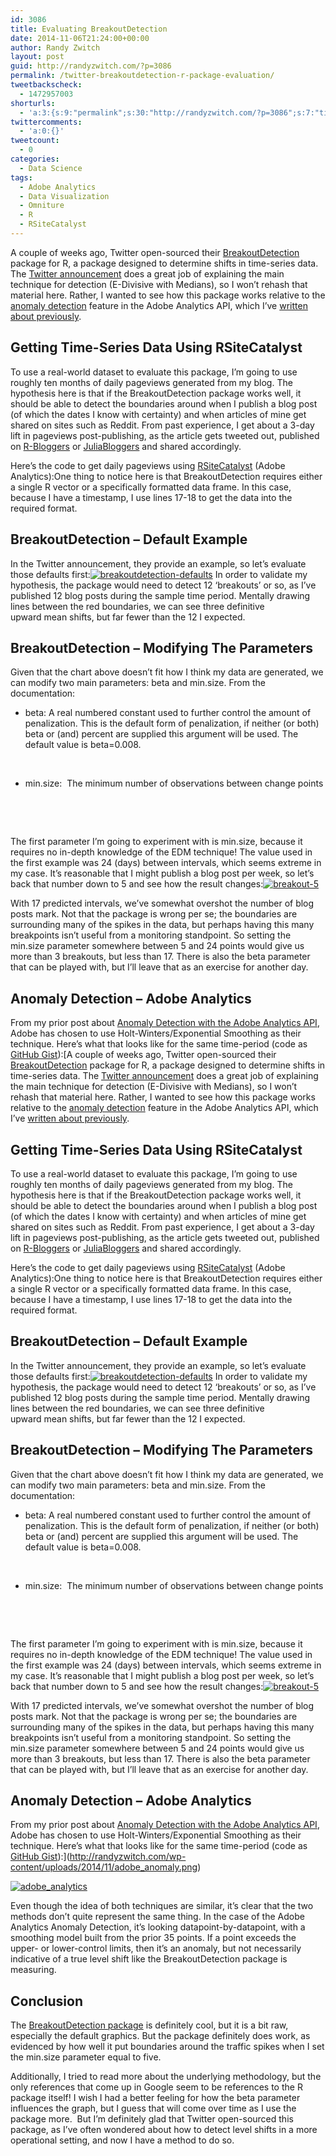 ```yaml
---
id: 3086
title: Evaluating BreakoutDetection
date: 2014-11-06T21:24:00+00:00
author: Randy Zwitch
layout: post
guid: http://randyzwitch.com/?p=3086
permalink: /twitter-breakoutdetection-r-package-evaluation/
tweetbackscheck:
  - 1472957003
shorturls:
  - 'a:3:{s:9:"permalink";s:30:"http://randyzwitch.com/?p=3086";s:7:"tinyurl";s:26:"http://tinyurl.com/m9swzkp";s:4:"isgd";s:19:"http://is.gd/Qbqcmj";}'
twittercomments:
  - 'a:0:{}'
tweetcount:
  - 0
categories:
  - Data Science
tags:
  - Adobe Analytics
  - Data Visualization
  - Omniture
  - R
  - RSiteCatalyst
---
```

A couple of weeks ago, Twitter open-sourced their <a title="Breakout Detection Twitter R" href="https://blog.twitter.com/2014/breakout-detection-in-the-wild" target="_blank">BreakoutDetection</a> package for R, a package designed to determine shifts in time-series data. The <a title="Twitter Breakout Detection" href="https://blog.twitter.com/2014/breakout-detection-in-the-wild" target="_blank">Twitter announcement</a> does a great job of explaining the main technique for detection (E-Divisive with Medians), so I won&#8217;t rehash that material here. Rather, I wanted to see how this package works relative to the <a title="RSiteCatalyst Anomaly Detection" href="http://randyzwitch.com/anomaly-detection-adobe-analytics-api/" target="_blank">anomaly detection</a> feature in the Adobe Analytics API, which I&#8217;ve <a title="Anomaly Detection Adobe API" href="http://randyzwitch.com/anomaly-detection-adobe-analytics-api/" target="_blank">written about previously</a>.

## Getting Time-Series Data Using RSiteCatalyst

To use a real-world dataset to evaluate this package, I&#8217;m going to use roughly ten months of daily pageviews generated from my blog. The hypothesis here is that if the BreakoutDetection package works well, it should be able to detect the boundaries around when I publish a blog post (of which the dates I know with certainty) and when articles of mine get shared on sites such as Reddit. From past experience, I get about a 3-day lift in pageviews post-publishing, as the article gets tweeted out, published on <a title="R Bloggers" href="http://www.r-bloggers.com/" target="_blank">R-Bloggers</a> or <a title="Julia Bloggers" href="http://www.juliabloggers.com/" target="_blank">JuliaBloggers</a> and shared accordingly.

Here&#8217;s the code to get daily pageviews using [RSiteCatalyst](http://cran.r-project.org/web/packages/RSiteCatalyst/index.html "RSiteCatalyst") (Adobe Analytics):One thing to notice here is that BreakoutDetection requires either a single R vector or a specifically formatted data frame. In this case, because I have a timestamp, I use lines 17-18 to get the data into the required format.
  


## BreakoutDetection &#8211; Default Example

In the Twitter announcement, they provide an example, so let&#8217;s evaluate those defaults first:[<img class="aligncenter size-full wp-image-3091" src="http://i0.wp.com/randyzwitch.com/wp-content/uploads/2014/11/breakoutdetection-defaults.png?fit=800%2C384" alt="breakoutdetection-defaults" srcset="http://i0.wp.com/randyzwitch.com/wp-content/uploads/2014/11/breakoutdetection-defaults.png?w=800 800w, http://i0.wp.com/randyzwitch.com/wp-content/uploads/2014/11/breakoutdetection-defaults.png?resize=150%2C72 150w, http://i0.wp.com/randyzwitch.com/wp-content/uploads/2014/11/breakoutdetection-defaults.png?resize=300%2C144 300w" sizes="(max-width: 800px) 100vw, 800px" data-recalc-dims="1" />](http://i0.wp.com/randyzwitch.com/wp-content/uploads/2014/11/breakoutdetection-defaults.png) In order to validate my hypothesis, the package would need to detect 12 &#8216;breakouts&#8217; or so, as I&#8217;ve published 12 blog posts during the sample time period. Mentally drawing lines between the red boundaries, we can see three definitive upward mean shifts, but far fewer than the 12 I expected. 

## BreakoutDetection &#8211; Modifying The Parameters

Given that the chart above doesn&#8217;t fit how I think my data are generated, we can modify two main parameters: beta and min.size. From the documentation:

  * beta: A real numbered constant used to further control the amount of penalization. This is the default form of penalization, if neither (or both) beta or (and) percent are supplied this argument will be used. The default value is beta=0.008.

&nbsp;

  * min.size:  The minimum number of observations between change points

&nbsp;

&nbsp;

The first parameter I&#8217;m going to experiment with is min.size, because it requires no in-depth knowledge of the EDM technique! The value used in the first example was 24 (days) between intervals, which seems extreme in my case. It&#8217;s reasonable that I might publish a blog post per week, so let&#8217;s back that number down to 5 and see how the result changes:[<img class="aligncenter size-full wp-image-3096" src="http://i1.wp.com/randyzwitch.com/wp-content/uploads/2014/11/breakout-5.png?fit=800%2C384" alt="breakout-5" srcset="http://i1.wp.com/randyzwitch.com/wp-content/uploads/2014/11/breakout-5.png?w=800 800w, http://i1.wp.com/randyzwitch.com/wp-content/uploads/2014/11/breakout-5.png?resize=150%2C72 150w, http://i1.wp.com/randyzwitch.com/wp-content/uploads/2014/11/breakout-5.png?resize=300%2C144 300w" sizes="(max-width: 800px) 100vw, 800px" data-recalc-dims="1" />](http://i1.wp.com/randyzwitch.com/wp-content/uploads/2014/11/breakout-5.png)

With 17 predicted intervals, we&#8217;ve somewhat overshot the number of blog posts mark. Not that the package is wrong per se; the boundaries are surrounding many of the spikes in the data, but perhaps having this many breakpoints isn&#8217;t useful from a monitoring standpoint. So setting the min.size parameter somewhere between 5 and 24 points would give us more than 3 breakouts, but less than 17. There is also the beta parameter that can be played with, but I&#8217;ll leave that as an exercise for another day.

## Anomaly Detection &#8211; Adobe Analytics

From my prior post about <a title="Anomaly Detection Adobe API" href="http://randyzwitch.com/anomaly-detection-adobe-analytics-api/" target="_blank">Anomaly Detection with the Adobe Analytics API</a>, Adobe has chosen to use Holt-Winters/Exponential Smoothing as their technique. Here&#8217;s what that looks like for the same time-period (code as <a title="ggplot gist" href="https://gist.github.com/10ee7e43f1974015bf55.git" target="_blank">GitHub Gist</a>):[A couple of weeks ago, Twitter open-sourced their <a title="Breakout Detection Twitter R" href="https://blog.twitter.com/2014/breakout-detection-in-the-wild" target="_blank">BreakoutDetection</a> package for R, a package designed to determine shifts in time-series data. The <a title="Twitter Breakout Detection" href="https://blog.twitter.com/2014/breakout-detection-in-the-wild" target="_blank">Twitter announcement</a> does a great job of explaining the main technique for detection (E-Divisive with Medians), so I won&#8217;t rehash that material here. Rather, I wanted to see how this package works relative to the <a title="RSiteCatalyst Anomaly Detection" href="http://randyzwitch.com/anomaly-detection-adobe-analytics-api/" target="_blank">anomaly detection</a> feature in the Adobe Analytics API, which I&#8217;ve <a title="Anomaly Detection Adobe API" href="http://randyzwitch.com/anomaly-detection-adobe-analytics-api/" target="_blank">written about previously</a>.

## Getting Time-Series Data Using RSiteCatalyst

To use a real-world dataset to evaluate this package, I&#8217;m going to use roughly ten months of daily pageviews generated from my blog. The hypothesis here is that if the BreakoutDetection package works well, it should be able to detect the boundaries around when I publish a blog post (of which the dates I know with certainty) and when articles of mine get shared on sites such as Reddit. From past experience, I get about a 3-day lift in pageviews post-publishing, as the article gets tweeted out, published on <a title="R Bloggers" href="http://www.r-bloggers.com/" target="_blank">R-Bloggers</a> or <a title="Julia Bloggers" href="http://www.juliabloggers.com/" target="_blank">JuliaBloggers</a> and shared accordingly.

Here&#8217;s the code to get daily pageviews using [RSiteCatalyst](http://cran.r-project.org/web/packages/RSiteCatalyst/index.html "RSiteCatalyst") (Adobe Analytics):One thing to notice here is that BreakoutDetection requires either a single R vector or a specifically formatted data frame. In this case, because I have a timestamp, I use lines 17-18 to get the data into the required format.
  


## BreakoutDetection &#8211; Default Example

In the Twitter announcement, they provide an example, so let&#8217;s evaluate those defaults first:[<img class="aligncenter size-full wp-image-3091" src="http://i0.wp.com/randyzwitch.com/wp-content/uploads/2014/11/breakoutdetection-defaults.png?fit=800%2C384" alt="breakoutdetection-defaults" srcset="http://i0.wp.com/randyzwitch.com/wp-content/uploads/2014/11/breakoutdetection-defaults.png?w=800 800w, http://i0.wp.com/randyzwitch.com/wp-content/uploads/2014/11/breakoutdetection-defaults.png?resize=150%2C72 150w, http://i0.wp.com/randyzwitch.com/wp-content/uploads/2014/11/breakoutdetection-defaults.png?resize=300%2C144 300w" sizes="(max-width: 800px) 100vw, 800px" data-recalc-dims="1" />](http://i0.wp.com/randyzwitch.com/wp-content/uploads/2014/11/breakoutdetection-defaults.png) In order to validate my hypothesis, the package would need to detect 12 &#8216;breakouts&#8217; or so, as I&#8217;ve published 12 blog posts during the sample time period. Mentally drawing lines between the red boundaries, we can see three definitive upward mean shifts, but far fewer than the 12 I expected. 

## BreakoutDetection &#8211; Modifying The Parameters

Given that the chart above doesn&#8217;t fit how I think my data are generated, we can modify two main parameters: beta and min.size. From the documentation:

  * beta: A real numbered constant used to further control the amount of penalization. This is the default form of penalization, if neither (or both) beta or (and) percent are supplied this argument will be used. The default value is beta=0.008.

&nbsp;

  * min.size:  The minimum number of observations between change points

&nbsp;

&nbsp;

The first parameter I&#8217;m going to experiment with is min.size, because it requires no in-depth knowledge of the EDM technique! The value used in the first example was 24 (days) between intervals, which seems extreme in my case. It&#8217;s reasonable that I might publish a blog post per week, so let&#8217;s back that number down to 5 and see how the result changes:[<img class="aligncenter size-full wp-image-3096" src="http://i1.wp.com/randyzwitch.com/wp-content/uploads/2014/11/breakout-5.png?fit=800%2C384" alt="breakout-5" srcset="http://i1.wp.com/randyzwitch.com/wp-content/uploads/2014/11/breakout-5.png?w=800 800w, http://i1.wp.com/randyzwitch.com/wp-content/uploads/2014/11/breakout-5.png?resize=150%2C72 150w, http://i1.wp.com/randyzwitch.com/wp-content/uploads/2014/11/breakout-5.png?resize=300%2C144 300w" sizes="(max-width: 800px) 100vw, 800px" data-recalc-dims="1" />](http://i1.wp.com/randyzwitch.com/wp-content/uploads/2014/11/breakout-5.png)

With 17 predicted intervals, we&#8217;ve somewhat overshot the number of blog posts mark. Not that the package is wrong per se; the boundaries are surrounding many of the spikes in the data, but perhaps having this many breakpoints isn&#8217;t useful from a monitoring standpoint. So setting the min.size parameter somewhere between 5 and 24 points would give us more than 3 breakouts, but less than 17. There is also the beta parameter that can be played with, but I&#8217;ll leave that as an exercise for another day.

## Anomaly Detection &#8211; Adobe Analytics

From my prior post about <a title="Anomaly Detection Adobe API" href="http://randyzwitch.com/anomaly-detection-adobe-analytics-api/" target="_blank">Anomaly Detection with the Adobe Analytics API</a>, Adobe has chosen to use Holt-Winters/Exponential Smoothing as their technique. Here&#8217;s what that looks like for the same time-period (code as <a title="ggplot gist" href="https://gist.github.com/10ee7e43f1974015bf55.git" target="_blank">GitHub Gist</a>):](http://randyzwitch.com/wp-content/uploads/2014/11/adobe_anomaly.png) 

[<img class="aligncenter size-full wp-image-3103" src="http://i2.wp.com/randyzwitch.com/wp-content/uploads/2014/11/adobe_analytics.png?fit=800%2C502" alt="adobe_analytics" srcset="http://i2.wp.com/randyzwitch.com/wp-content/uploads/2014/11/adobe_analytics.png?w=800 800w, http://i2.wp.com/randyzwitch.com/wp-content/uploads/2014/11/adobe_analytics.png?resize=150%2C94 150w, http://i2.wp.com/randyzwitch.com/wp-content/uploads/2014/11/adobe_analytics.png?resize=300%2C188 300w" sizes="(max-width: 800px) 100vw, 800px" data-recalc-dims="1" />](http://i2.wp.com/randyzwitch.com/wp-content/uploads/2014/11/adobe_analytics.png)

Even though the idea of both techniques are similar, it&#8217;s clear that the two methods don&#8217;t quite represent the same thing. In the case of the Adobe Analytics Anomaly Detection, it&#8217;s looking datapoint-by-datapoint, with a smoothing model built from the prior 35 points. If a point exceeds the upper- or lower-control limits, then it&#8217;s an anomaly, but not necessarily indicative of a true level shift like the BreakoutDetection package is measuring.

## Conclusion

The <a title="Breakout Detection GitHub" href="https://github.com/twitter/BreakoutDetection" target="_blank">BreakoutDetection package</a> is definitely cool, but it is a bit raw, especially the default graphics. But the package definitely does work, as evidenced by how well it put boundaries around the traffic spikes when I set the min.size parameter equal to five.

Additionally, I tried to read more about the underlying methodology, but the only references that come up in Google seem to be references to the R package itself! I wish I had a better feeling for how the beta parameter influences the graph, but I guess that will come over time as I use the package more.  But I&#8217;m definitely glad that Twitter open-sourced this package, as I&#8217;ve often wondered about how to detect level shifts in a more operational setting, and now I have a method to do so.